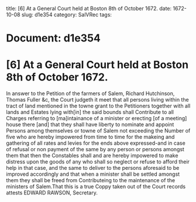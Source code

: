 title: [6] At a General Court held at Boston 8th of October 1672.
date: 1672-10-08
slug: d1e354
category: SalVRec
tags: 




# Document: d1e354


# [6] At a General Court held at Boston 8th of October 1672.

In answer to the Petition of the farmers of Salem, Richard Hutchinson, Thomas Fuller &c, the Court judgeth it meet that all persons living within the tract of land mentioned in the towne grant to the Petitioners together with all lands and Estates lying with[in] the said bounds shall Contribute to all Charges referring to [ma]intainance of a minister or erecting [of a meeting] house there [and] that they shall have liberty to nominate and appoint Persons among themselves or towne of Salem not exceeding the Number of five who are hereby impowered from time to time for the makeing and gathering of all rates and levies for the ends above expressed-and in case of refusal or non payment of the same by any person or persons amongst them that then the Constables shall and are hereby impowered to make distress upon the goods of any who shall so neglect or refuse to afford their help in that case, and the same to deliver to the persons aforesaid to be improved accordingly and that when a minister shall be settled amongst them they shall be freed from Contributeing to the maintenance of the ministers of Salem.That this is a true Coppy taken out of the Court records attests EDWARD RAWSON, Secretary.
